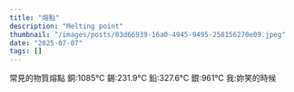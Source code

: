 ```yaml
---
title: "熔點"
description: "Melting point"
thumbnail: "/images/posts/03d66939-16a0-4945-9495-258156270e09.jpeg"
date: "2025-07-07"
tags: []
---
```


常見的物質熔點
銅:1085°C
錫:231.9°C
鉛:327.6°C
銀:961°C
我:妳笑的時候


